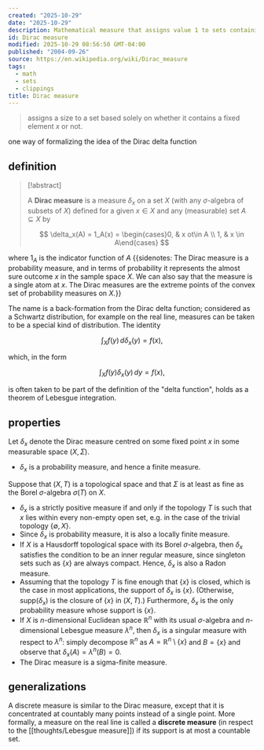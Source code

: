 ```yaml
---
created: "2025-10-29"
date: "2025-10-29"
description: Mathematical measure that assigns value 1 to sets containing a fixed point x, 0 otherwise
id: Dirac measure
modified: 2025-10-29 08:56:50 GMT-04:00
published: "2004-09-26"
source: https://en.wikipedia.org/wiki/Dirac_measure
tags:
  - math
  - sets
  - clippings
title: Dirac measure
---
```


> assigns a size to a set based solely on whether it contains a fixed element $x$ or not.

one way of formalizing the idea of the Dirac delta function

## definition

> [!abstract]
>
> A **Dirac measure** is a measure $\delta_x$ on a set $X$ (with any $\sigma$-algebra of subsets of $X$) defined for a given $x \in X$ and any (measurable) set $A \subseteq X$ by
>
> $$
> \delta_x(A) = 1_A(x) = \begin{cases}0, & x
> ot\in A \\ 1, & x \in A\end{cases}
> $$

where $1_A$ is the indicator function of $A$ {{sidenotes: The Dirac measure is a probability measure, and in terms of probability it represents the almost sure outcome $x$ in the sample space $X$. We can also say that the measure is a single atom at $x$. The Dirac measures are the extreme points of the convex set of probability measures on $X$.}}

The name is a back-formation from the Dirac delta function; considered as a Schwartz distribution, for example on the real line, measures can be taken to be a special kind of distribution. The identity

$$\int_X f(y) \, d\delta_x(y) = f(x),$$

which, in the form

$$\int_X f(y) \delta_x(y) \, dy = f(x),$$

is often taken to be part of the definition of the "delta function", holds as a theorem of Lebesgue integration.

## properties

Let $\delta_x$ denote the Dirac measure centred on some fixed point $x$ in some measurable space $(X, \Sigma)$.

- $\delta_x$ is a probability measure, and hence a finite measure.

Suppose that $(X, T)$ is a topological space and that $\Sigma$ is at least as fine as the Borel $\sigma$-algebra $\sigma(T)$ on $X$.

- $\delta_x$ is a strictly positive measure if and only if the topology $T$ is such that $x$ lies within every non-empty open set, e.g. in the case of the trivial topology $\{\emptyset, X\}$.
- Since $\delta_x$ is probability measure, it is also a locally finite measure.
- If $X$ is a Hausdorff topological space with its Borel $\sigma$-algebra, then $\delta_x$ satisfies the condition to be an inner regular measure, since singleton sets such as $\{x\}$ are always compact. Hence, $\delta_x$ is also a Radon measure.
- Assuming that the topology $T$ is fine enough that $\{x\}$ is closed, which is the case in most applications, the support of $\delta_x$ is $\{x\}$. (Otherwise, $\text{supp}(\delta_x)$ is the closure of $\{x\}$ in $(X, T)$.) Furthermore, $\delta_x$ is the only probability measure whose support is $\{x\}$.
- If $X$ is $n$-dimensional Euclidean space $\mathbb{R}^n$ with its usual $\sigma$-algebra and $n$-dimensional Lebesgue measure $\lambda^n$, then $\delta_x$ is a singular measure with respect to $\lambda^n$: simply decompose $\mathbb{R}^n$ as $A = \mathbb{R}^n \setminus \{x\}$ and $B = \{x\}$ and observe that $\delta_x(A) = \lambda^n(B) = 0$.
- The Dirac measure is a sigma-finite measure.

## generalizations

A discrete measure is similar to the Dirac measure, except that it is concentrated at countably many points instead of a single point. More formally, a measure on the real line is called a **discrete measure** (in respect to the [[thoughts/Lebesgue measure]]) if its support is at most a countable set.

